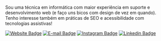 Sou uma técnica em informática com maior experiência em suporte e desenvolvimento web (e faço uns bicos com design de vez em quando). Tenho interesse também em práticas de SEO e acessibilidade com tecnologias assistivas!

[![Website Badge](https://img.shields.io/badge/website-000000?style=for-the-badge&logo=About.me&logoColor=white&link=https://cc.uffs.edu.br/pessoa/leticia.rosa/)](https://cc.uffs.edu.br/pessoa/leticia.rosa/) [![E-mail Badge](https://img.shields.io/badge/Gmail-D14836?style=for-the-badge&logo=gmail&logoColor=white&link=mailto:leticia.rosa@estudante.uffs.edu.br)](mailto:leticia.rosa@estudante.uffs.edu.br) [![Instagram Badge](https://img.shields.io/badge/Instagram-E4405F?style=for-the-badge&logo=instagram&logoColor=white&link=https://www.instagram.com/letyrsl/)](https://www.instagram.com/letyrsl/) [![Linkedin Badge](https://img.shields.io/badge/LinkedIn-0077B5?style=for-the-badge&logo=linkedin&logoColor=white&link=https://www.linkedin.com/in/let%C3%ADcia-da-rosa-6788a018a/)](https://www.linkedin.com/in/let%C3%ADcia-da-rosa-6788a018a/)





<!--
**letyrsl/letyrsl** is a ✨ _special_ ✨ repository because its `README.md` (this file) appears on your GitHub profile.

Here are some ideas to get you started:

- 🔭 I’m currently working on ...
- 🌱 I’m currently learning ...
- 👯 I’m looking to collaborate on ...
- 🤔 I’m looking for help with ...
- 💬 Ask me about ...
- 📫 How to reach me: ...
- 😄 Pronouns: ...
- ⚡ Fun fact: ...
-->
